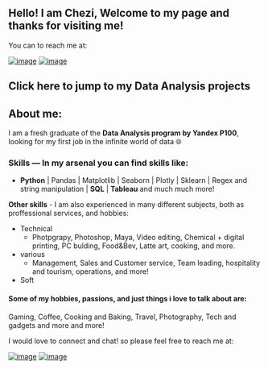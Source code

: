 ## Hello! I am Chezi, Welcome to my page and thanks for visiting me!

You can to reach me at:

[![image](https://img.shields.io/badge/Chezi-0077B5?style=for-the-badge&logo=linkedin&logoColor=white)](https://www.linkedin.com/in/chezi-mana/ "my LinkedIn")
[![image](https://img.shields.io/badge/CheziMana@gmail.com-D14836?style=for-the-badge&logo=gmail&logoColor=white)](mailto:chezimana@gmail.com/ "my Gmail")

## Click here to jump to my Data Analysis projects


## About me:
I am a fresh graduate of the **Data Analysis program by Yandex P100**, looking for my first job in the infinite world of data :globe_with_meridians:
### Skills — In my arsenal you can find skills like:
- **Python** | Pandas | Matplotlib | Seaborn | Plotly | Sklearn | Regex and string manipulation | **SQL** | **Tableau**  and much much more!

**Other skills** - I am also experienced in many different subjects, both as proffessional services, and hobbies:
- Technical
  - Photpgrapy, Photoshop, Maya, Video editing, Chemical + digital printing, PC bulding, Food&Bev, Latte art, cooking, and more.
- various
  -  Management, Sales and Customer service, Team leading,  hospitality and tourism, operations, and more!
- Soft

#### Some of my hobbies, passions, and just things i love to talk about are:
Gaming, Coffee, Cooking and Baking, Travel, Photography, Tech and gadgets and more and more!

I would love to connect and chat! so please feel free to reach me at:

[![image](https://img.shields.io/badge/Chezi-0077B5?style=for-the-badge&logo=linkedin&logoColor=white)](https://www.linkedin.com/in/chezi-mana/ "my LinkedIn")
[![image](https://img.shields.io/badge/CheziMana@gmail.com-D14836?style=for-the-badge&logo=gmail&logoColor=white)](mailto:chezimana@gmail.com/ "my Gmail")


<!--
**cheziman/cheziman** is a ✨ _special_ ✨ repository because its `README.md` (this file) appears on your GitHub profile.

Here are some ideas to get you started:

- 🔭 I’m currently working on ...
- 🌱 I’m currently learning ...
- 👯 I’m looking to collaborate on ...
- 🤔 I’m looking for help with ...
- 💬 Ask me about ...
- 📫 How to reach me: ...
- 😄 Pronouns: ...
- ⚡ Fun fact: ...
-->
